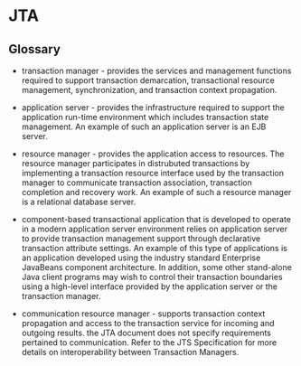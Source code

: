 # JTA

## Glossary

- transaction manager - provides the services and management functions required to support transaction demarcation, transactional resource management, synchronization, and transaction context propagation.

- application server - provides the infrastructure required to support the application run-time environment which includes transaction state management. An example of such an application server is an EJB server.

- resource manager - provides the application access to resources. The resource manager participates in distrubuted transactions by implementing a transaction resource interface used by the transaction manager to communicate transaction association, transaction completion and recovery work. An example of such a resource manager is a relational database server. 

- component-based transactional application that is developed to operate in a modern application server environment relies on application server to provide transaction management support through declarative transaction attribute settings. An example of this type of applications is an application developed using the industry standard Enterprise JavaBeans component architecture. In addition, some other stand-alone Java client programs may wish to control their transaction boundaries using a high-level interface provided by the application server or the transaction manager.

- communication resource manager - supports transaction context propagation and access to the transaction service for incoming and outgoing results. the JTA document does not specify requirements pertained to communication. Refer to the JTS Specification for more details on interoperability between Transaction Managers.

